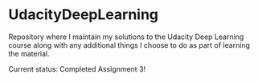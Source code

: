 # UdacityDeepLearning
Repository where I maintain my solutions to the Udacity Deep Learning course along with any additional things I choose to do as part of learning the material.

Current status:
Completed Assignment 3!
